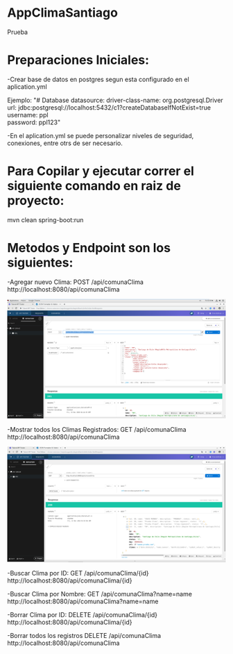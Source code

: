 # AppClimaSantiago
Prueba

# Preparaciones Iniciales:

-Crear base de datos en postgres segun esta configurado en el aplication.yml 

Ejemplo:
"# Database
  datasource:
    driver-class-name: org.postgresql.Driver
    url: jdbc:postgresql://localhost:5432/c1?createDatabaseIfNotExist=true
    username: ppl	
    password: ppl123"
    
    
-En el aplication.yml se puede personalizar niveles de seguridad, conexiones, entre otrs de ser necesario.

# Para Copilar y ejecutar correr el siguiente comando en raiz de proyecto:

mvn clean spring-boot:run

# Metodos y Endpoint son los siguientes:

-Agregar nuevo Clima:
POST /api/comunaClima
http://localhost:8080/api/comunaClima

<img src="https://github.com/imundo/AppClimaSantiago/blob/master/img/addClima.PNG">


-Mostrar todos los Climas Registrados:
GET /api/comunaClima
http://localhost:8080/api/comunaClima

<img src="https://github.com/imundo/AppClimaSantiago/blob/master/img/viewClima.PNG">



-Buscar Clima por ID: 
GET /api/comunaClima/{id}
http://localhost:8080/api/comunaClima/{id}



-Buscar Clima por Nombre: 
GET /api/comunaClima?name=name
http://localhost:8080/api/comunaClima?name=name



-Borrar Clima por ID: 
DELETE /api/comunaClima/{id}
http://localhost:8080/api/comunaClima/{id}



-Borrar todos los registros
DELETE /api/comunaClima
http://localhost:8080/api/comunaClima







